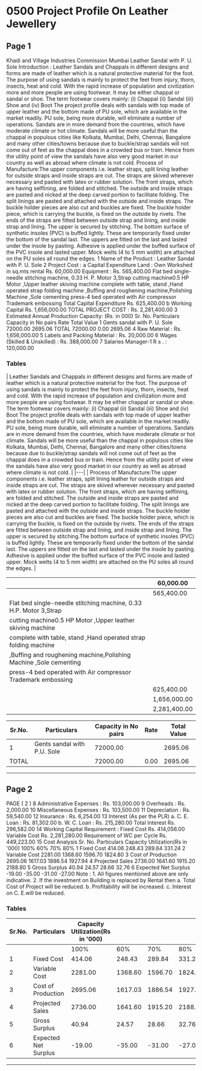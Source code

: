 # 0500 Project Profile On Leather Jewellery

## Page 1

Khadi and Village Industries Commission Mumbai Leather Sandal with P. U. Sole Introduction : Leather Sandals and Chappals in different designs and forms are made of leather which is a natural protective material for the foot. The purpose of using sandals is mainly to protect the feet from injury, thorn, insects, heat and cold. With the rapid increase of population and civilization more and more people are using footwear. It may be either chappal or sandal or shoe. The term footwear covers mainly: (i) Chappal (ii) Sandal (iii) Shoe and (iv) Boot The project profile deals with sandals with top made of upper leather and the bottom made of PU sole, which are available in the market readily. PU sole, being more durable, will eliminate a number of operations. Sandals are in more demand from the countries, which have moderate climate or hot climate. Sandals will be more useful than the chappal in populous cities like Kolkata, Mumbai, Delhi, Chennai, Bangalore and many other cities/towns because due to buckle/strap sandals will not come out of feet as the chappal does in a crowded bus or train. Hence from the utility point of view the sandals have also very good market in our country as well as abroad where climate is not cold. Process of Manufacture:The upper components i.e. leather straps, split lining leather for outside straps and inside straps are cut. The straps are skived wherever necessary and pasted with latex or rubber solution. The front straps, which are having selflining, are folded and stitched. The outside and inside straps are pasted and nicked at the deep carved portion to facilitate folding. The split linings are pasted and attached with the outside and inside straps. The buckle holder pieces are also cut and buckles are fixed. The buckle holder piece, which is carrying the buckle, is fixed on the outside by rivets. The ends of the straps are fitted between outside strap and lining, and inside strap and lining. The upper is secured by stitching. The bottom surface of synthetic insoles (PVC) is buffed lightly. These are temporarily fixed under the bottom of the sandal last. The uppers are fitted on the last and lasted under the insole by pasting. Adhesive is applied under the buffed surface of the PVC insole and lasted upper. Mock welts (4 to 5 mm width) are attached on the PU soles all round the edges. 1 Name of the Product : Leather Sandal with P. U. Sole 2 Project Cost : a Capital Expenditure Land : Own Workshed in sq.mts rental Rs. 60,000.00 Equipment : Rs. 565,400.00 Flat bed single-needle stitching machine, 0.33 H. P. Motor 3,Strap cutting machine0.5 HP Motor ,Upper leather skiving machine complete with table, stand ,Hand operated strap folding machine ,Buffing and roughening machine,Polishing Machine ,Sole cementing press-4 bed operated with Air compressor Trademark embossing Total Capital Expenditure Rs. 625,400.00 b Working Capital Rs. 1,656,000.00 TOTAL PROJECT COST : Rs. 2,281,400.00 3 Estimated Annual Production Capacity: (Rs. in 000) Sr. No. Particulars Capacity in No pairs Rate Total Value 1 Gents sandal with P. U. Sole 72000.00 2695.06 TOTAL 72000.00 0.00 2695.06 4 Raw Material : Rs. 1,656,000.00 5 Labels and Packing Material : Rs. 20,000.00 6 Wages (Skilled & Unskilled) : Rs. 388,000.00 7 Salaries Manager-1 R s . : 120,000.00

### Tables

| Leather Sandals and Chappals in different designs and forms are made of leather which is a natural protective material for
the foot. The purpose of using sandals is mainly to protect the feet from injury, thorn, insects, heat and cold. With the
rapid increase of population and civilization more and more people are using footwear. It may be either chappal or sandal or
shoe. The term footwear covers mainly: (i) Chappal (ii) Sandal (iii) Shoe and (iv) Boot The project profile deals with
sandals with top made of upper leather and the bottom made of PU sole, which are available in the market readily. PU
sole, being more durable, will eliminate a number of operations. Sandals are in more demand from the countries, which
have moderate climate or hot climate. Sandals will be more useful than the chappal in populous cities like Kolkata, Mumbai,
Delhi, Chennai, Bangalore and many other cities/towns because due to buckle/strap sandals will not come out of feet as
the chappal does in a crowded bus or train. Hence from the utility point of view the sandals have also very good market in
our country as well as abroad where climate is not cold. |
|---|
| Process of Manufacture:The upper components i.e. leather straps, split lining leather for outside straps and inside straps
are cut. The straps are skived wherever necessary and pasted with latex or rubber solution. The front straps, which are
having selflining, are folded and stitched. The outside and inside straps are pasted and nicked at the deep carved portion
to facilitate folding. The split linings are pasted and attached with the outside and inside straps. The buckle holder pieces
are also cut and buckles are fixed. The buckle holder piece, which is carrying the buckle, is fixed on the outside by rivets.
The ends of the straps are fitted between outside strap and lining, and inside strap and lining. The upper is secured by
stitching.The bottom surface of synthetic insoles (PVC) is buffed lightly. These are temporarily fixed under the bottom of
the sandal last. The uppers are fitted on the last and lasted under the insole by pasting. Adhesive is applied under the
buffed surface of the PVC insole and lasted upper. Mock welts (4 to 5 mm width) are attached on the PU soles all round
the edges. |

|  | 60,000.00 |
|---|---|
|  | 565,400.00 |
| Flat bed single-needle stitching machine, 0.33 H.P. Motor 3,Strap |  |
| cutting machine0.5 HP Motor ,Upper leather skiving machine |  |
| complete with table, stand ,Hand operated strap folding machine |  |
| ,Buffing and roughening machine,Polishing Machine ,Sole cementing
press-4 bed operated with Air compressor Trademark embossing |  |
|  | 625,400.00 |
|  | 1,656,000.00 |
|  | 2,281,400.00 |

| Sr.No. | Particulars | Capacity in No pairs | Rate | Total Value |
|---|---|---|---|---|
| 1 | Gents sandal with P.U. Sole | 72000.00 |  | 2695.06 |
| TOTAL |  | 72000.00 | 0.00 | 2695.06 |

---

## Page 2

PAGE ( 2 ) 8 Administrative Expenses : Rs. 103,000.00 9 Overheads : Rs. 2,000.00 10 Miscellaneous Expenses : Rs. 103,500.00 11 Depreciation : Rs. 59,540.00 12 Insurance : Rs. 6,254.00 13 Interest (As per the PLR) a. C. E. Loan : Rs. 81,302.00 b. W. C. Loan : Rs. 215,280.00 Total Interest Rs. 296,582.00 14 Working Capital Requirement : Fixed Cost Rs. 414,056.00 Variable Cost Rs. 2,281,280.00 Requirement of WC per Cycle Rs. 449,223.00 15 Cost Analysis Sr. No. Particulars Capacity Utilization(Rs in '000) 100% 60% 70% 80% 1 Fixed Cost 414.06 248.43 289.84 331.24 2 Variable Cost 2281.00 1368.60 1596.70 1824.80 3 Cost of Production 2695.06 1617.03 1886.54 1927.94 4 Projected Sales 2736.00 1641.60 1915.20 2188.80 5 Gross Surplus 40.94 24.57 28.66 32.76 6 Expected Net Surplus -19.00 -35.00 -31.00 -27.00 Note : 1. All figures mentioned above are only indicative. 2. If the investment on Building is replaced by Rental then a. Total Cost of Project will be reduced. b. Profitability will be increased. c. Interest on C. E.will be reduced.

### Tables

| Sr.No. | Particulars | Capacity Utilization(Rs in '000) |  |  |  |
|---|---|---|---|---|---|
|  |  | 100% | 60% | 70% | 80% |
| 1 | Fixed Cost | 414.06 | 248.43 | 289.84 | 331.24 |
| 2 | Variable Cost | 2281.00 | 1368.60 | 1596.70 | 1824.80 |
| 3 | Cost of Production | 2695.06 | 1617.03 | 1886.54 | 1927.94 |
| 4 | Projected Sales | 2736.00 | 1641.60 | 1915.20 | 2188.80 |
| 5 | Gross Surplus | 40.94 | 24.57 | 28.66 | 32.76 |
| 6 | Expected Net Surplus | -19.00 | -35.00 | -31.00 | -27.00 |

---
